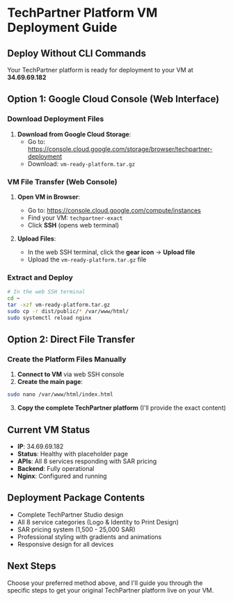 # TechPartner Platform VM Deployment Guide
## Deploy Without CLI Commands

Your TechPartner platform is ready for deployment to your VM at **34.69.69.182**

## Option 1: Google Cloud Console (Web Interface)

### Download Deployment Files
1. **Download from Google Cloud Storage**: 
   - Go to: https://console.cloud.google.com/storage/browser/techpartner-deployment
   - Download: `vm-ready-platform.tar.gz`

### VM File Transfer (Web Console)
1. **Open VM in Browser**:
   - Go to: https://console.cloud.google.com/compute/instances
   - Find your VM: `techpartner-exact`
   - Click **SSH** (opens web terminal)

2. **Upload Files**:
   - In the web SSH terminal, click the **gear icon** → **Upload file**
   - Upload the `vm-ready-platform.tar.gz` file

### Extract and Deploy
```bash
# In the web SSH terminal
cd ~
tar -xzf vm-ready-platform.tar.gz
sudo cp -r dist/public/* /var/www/html/
sudo systemctl reload nginx
```

## Option 2: Direct File Transfer

### Create the Platform Files Manually
1. **Connect to VM** via web SSH console
2. **Create the main page**:
```bash
sudo nano /var/www/html/index.html
```

3. **Copy the complete TechPartner platform** (I'll provide the exact content)

## Current VM Status
- **IP**: 34.69.69.182
- **Status**: Healthy with placeholder page
- **APIs**: All 8 services responding with SAR pricing
- **Backend**: Fully operational
- **Nginx**: Configured and running

## Deployment Package Contents
- Complete TechPartner Studio design
- All 8 service categories (Logo & Identity to Print Design)
- SAR pricing system (1,500 - 25,000 SAR)
- Professional styling with gradients and animations
- Responsive design for all devices

## Next Steps
Choose your preferred method above, and I'll guide you through the specific steps to get your original TechPartner platform live on your VM.